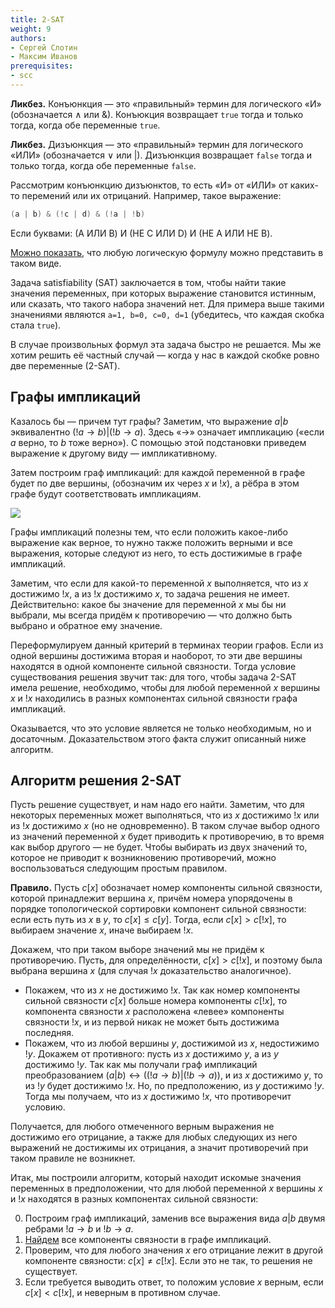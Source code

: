```yaml
---
title: 2-SAT
weight: 9
authors:
- Сергей Слотин
- Максим Иванов
prerequisites:
- scc
---
```


**Ликбез.** Конъюнкция — это «правильный» термин для логического «И» (обозначается $\wedge$ или &). Конъюкция возвращает `true` тогда и только тогда, когда обе переменные `true`.

**Ликбез.** Дизъюнкция — это «правильный» термин для логического «ИЛИ» (обозначается $\vee$ или |). Дизъюнкция возвращает `false` тогда и только тогда, когда обе переменные `false`.

Рассмотрим конъюнкцию дизъюнктов, то есть «И» от «ИЛИ» от каких-то перемений или их отрицаний. Например, такое выражение:

```cpp
(a | b) & (!c | d) & (!a | !b)
```

Если буквами: (А ИЛИ B) И (НЕ C ИЛИ D) И (НЕ A ИЛИ НЕ B).

[Можно показать](https://ru.wikipedia.org/wiki/%D0%9A%D0%BE%D0%BD%D1%8A%D1%8E%D0%BD%D0%BA%D1%82%D0%B8%D0%B2%D0%BD%D0%B0%D1%8F_%D0%BD%D0%BE%D1%80%D0%BC%D0%B0%D0%BB%D1%8C%D0%BD%D0%B0%D1%8F_%D1%84%D0%BE%D1%80%D0%BC%D0%B0), что любую логическую формулу можно представить в таком виде.

Задача satisfiability (SAT) заключается в том, чтобы найти такие значения переменных, при которых выражение становится истинным, или сказать, что такого набора значений нет. Для примера выше такими значениями являются `a=1, b=0, c=0, d=1` (убедитесь, что каждая скобка стала `true`).

В случае произвольных формул эта задача быстро не решается. Мы же хотим решить её частный случай — когда у нас в каждой скобке ровно две переменные (2-SAT).

## Графы импликаций

Казалось бы — причем тут графы? Заметим, что выражение $a | b$ эквивалентно $(!a \rightarrow b) | (!b \rightarrow a)$. Здесь «$\rightarrow$» означает импликацию («если $a$ верно, то $b$ тоже верно»). С помощью этой подстановки приведем выражение к другому виду — импликативному.

Затем построим граф импликаций: для каждой переменной в графе будет по две вершины, (обозначим их через $x$ и $!x$), а рёбра в этом графе будут соответствовать импликациям.

![](https://upload.wikimedia.org/wikipedia/commons/thumb/2/2f/Implication_graph.svg/1920px-Implication_graph.svg.png)

Графы импликаций полезны тем, что если положить какое-либо выражение как верное, то нужно также положить верными и все выражения, которые следуют из него, то есть достижимые в графе импликаций.

Заметим, что если для какой-то переменной $x$ выполняется, что из $x$ достижимо $!x$, а из $!x$ достижимо $x$, то задача решения не имеет. Действительно: какое бы значение для переменной $x$ мы бы ни выбрали, мы всегда придём к противоречию — что должно быть выбрано и обратное ему значение.

Переформулируем данный критерий в терминах теории графов. Если из одной вершины достижима вторая и наоборот, то эти две вершины находятся в одной компоненте сильной связности. Тогда условие существования решения звучит так: для того, чтобы задача 2-SAT имела решение, необходимо, чтобы для любой переменной $x$ вершины $x$ и $!x$ находились в разных компонентах сильной связности графа импликаций.

Оказывается, что это условие является не только необходимым, но и досаточным. Доказательством этого факта служит описанный ниже алгоритм.

## Алгоритм решения 2-SAT

Пусть решение существует, и нам надо его найти. Заметим, что для некоторых переменных может выполняться, что из $x$ достижимо $!x$ или из $!x$ достижимо $x$ (но не одновременно). В таком случае выбор одного из значений переменной $x$ будет приводить к противоречию, в то время как выбор другого — не будет. Чтобы выбирать из двух значений то, которое не приводит к возникновению противоречий, можно воспользоваться следующим простым правилом.

**Правило.** Пусть $с[x]$ обозначает номер компоненты сильной связности, которой принадлежит вершина $x$, причём номера упорядочены в порядке топологической сортировки компонент сильной связности: если есть путь из $x$ в $y$, то $c[x] \leq c[y]$. Тогда, если $c[x] > c[!x]$, то выбираем значение $x$, иначе выбираем $!x$.

Докажем, что при таком выборе значений мы не придём к противоречию. Пусть, для определённости, $c[x] > c[!x]$, и поэтому была выбрана вершина $x$ (для случая $!x$ доказательство аналогичное).

- Покажем, что из $x$ не достижимо $!x$. Так как номер компоненты сильной связности $c[ x ]$ больше номера компоненты $c[ !x ]$, то компонента связности $x$ расположена «левее» компоненты связности $!x$, и из первой никак не может быть достижима последняя.
- Покажем, что из любой вершины $y$, достижимой из $x$, недостижимо $!y$. Докажем от противного: пусть из $x$ достижимо $y$, а из $y$ достижимо $!y$. Так как мы получали граф импликаций преобразованием $(a | b) \leftrightarrow ((!a \rightarrow b) | (!b \rightarrow a))$, и из $x$ достижимо $y$, то из $!y$ будет достижимо $!x$. Но, по предположению, из $y$ достижимо $!y$. Тогда мы получаем, что из $x$ достижимо $!x$, что противоречит условию.

Получается, для любого отмеченного верным выражения не достижимо его отрицание, а также для любых следующих из него выражений не достижимы их отрицания, а значит противоречий при таком правиле не возникнет.

Итак, мы построили алгоритм, который находит искомые значения переменных в предположении, что для любой переменной $x$ вершины $x$ и $!x$ находятся в разных компонентах сильной связности:

0. Построим граф импликаций, заменив все выражения вида $a | b$ двумя ребрами $!a \rightarrow b$ и $!b \rightarrow a$.
1. [Найдем](../scc) все компоненты связности в графе импликаций.
2. Проверим, что для любого значения $x$ его отрицание лежит в другой компоненте связности: $c[ x ] \neq c[ !x ]$. Если это не так, то решения не существует.
3. Если требуется выводить ответ, то положим условие $x$ верным, если $c[ x ] < c[ !x ]$, и неверным в противном случае.
